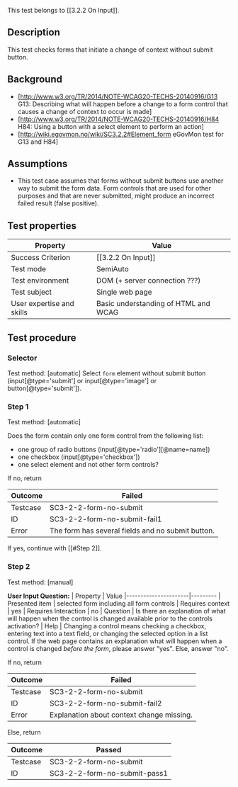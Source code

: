 This test belongs to [[3.2.2 On Input]].


## Description
This test checks forms that initiate a change of context without submit button.


## Background
- [http://www.w3.org/TR/2014/NOTE-WCAG20-TECHS-20140916/G13 G13: Describing what will happen before a change to a form control that causes a change of context to occur is made]
- [http://www.w3.org/TR/2014/NOTE-WCAG20-TECHS-20140916/H84 H84: Using a button with a select element to perform an action]
- [http://wiki.egovmon.no/wiki/SC3.2.2#Element_form eGovMon test for G13 and H84]


## Assumptions
- This test case assumes that forms without submit buttons use another way to submit the form data. Form controls that are used for other purposes and that are never submitted, might produce an incorrect failed result (false positive).


## Test properties
| Property          | Value
|-------------------|----
| Success Criterion | [[3.2.2 On Input]]
| Test mode         | SemiAuto
| Test environment  | DOM (+ server connection ???)
| Test subject      | Single web page
| User expertise and skills | Basic understanding of HTML and WCAG


## Test procedure

### Selector
Test method: [automatic]
Select `form` element without submit button (input[@type='submit'] or input[@type='image'] or button[@type='submit']).

### Step 1
Test method: [automatic]

Does the form contain only one form control from the following list:
- one group of radio buttons (input[@type='radio'][@name=name])
- one checkbox (input[@type='checkbox'])
- one select element
and not other form controls?

If no, return

| Outcome  | Failed
|----------|-----
| Testcase | SC3-2-2-form-no-submit
| ID       | SC3-2-2-form-no-submit-fail1
| Error    | The form has several fields and no submit button.

If yes, continue with [[#Step 2]].

### Step 2
Test method: [manual]

**User Input Question:**
| Property             | Value
|----------------------|---------
| Presented item       | selected form including all form controls
| Requires context     | yes
| Requires Interaction | no
| Question             | Is there an explanation of what will happen when the control is changed available prior to the controls activation?
| Help                 | Changing a control means checking a checkbox, entering text into a text field, or changing the selected option in a list control. If the web page contains an explanation what will happen when a control is changed *before the form*, please answer "yes". Else, answer "no".

If no, return

| Outcome  | Failed
|----------|-----
| Testcase | SC3-2-2-form-no-submit
| ID       | SC3-2-2-form-no-submit-fail2
| Error    | Explanation about context change missing.

Else, return

| Outcome  | Passed
|----------|-----
| Testcase | SC3-2-2-form-no-submit
| ID       | SC3-2-2-form-no-submit-pass1
